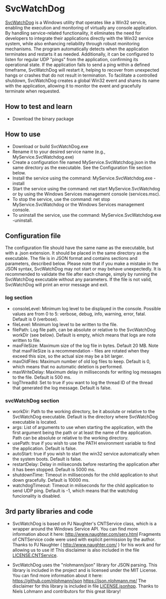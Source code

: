 ﻿# SvcWatchDog
[SvcWatchDog](https://github.com/matjazt/SvcWatchDog) is a Windows utility that operates like a Win32 service, enabling the execution and monitoring of virtually any console application. By handling service-related functionality, it eliminates the need for developers to integrate their applications directly with the Win32 service system, while also enhancing reliability through robust monitoring mechanisms.
The program automatically detects when the application terminates and restarts it as needed. Additionally, it can be configured to listen for regular UDP "pings" from the application, confirming its operational state. If the application fails to send a ping within a defined timeframe, SvcWatchDog will restart it, helping to recover from unexpected hangs or crashes that do not result in termination.
To facilitate a controlled shutdown, SvcWatchDog creates a global Win32 event and shares its name with the application, allowing it to monitor the event and gracefully terminate when requested.

## How to test and learn
- Download the binary package

## How to use

- Download or build SvcWatchDog.exe
- Rename it to your desired service name (e.g., MyService.SvcWatchdog.exe)
- Create a configuration file named MyService.SvcWatchdog.json in the same directory as the executable. See the Configuration file section below.
- Install the service using the command: MyService.SvcWatchdog.exe -install
- Start the service using the command: net start MyService.SvcWatchdog or by using the Windows Services management console (services.msc).
- To stop the service, use the command: net stop MyService.SvcWatchdog or the Windows Services management console.
- To uninstall the service, use the command: MyService.SvcWatchdog.exe -uninstall.


## Configuration file

The configuration file should have the same name as the executable, but with a .json extension. It should be placed in the same directory as the executable. The file is in JSON format and contains sections and parameters, described below.
Please note that if you make a mistake in the JSON syntax, SvcWatchDog may not start or may behave unexpectedly. It is recommended to validate the file after each change, simply by running the SvcWatchDog executable without any parameters. If the file is not valid, SvcWatchDog will print an error message and exit.

### log section

- consoleLevel: Minimum log level to be displayed in the console. Possible values are from 0 to 5: verbose, debug, info, warning, error, fatal. Default is 0 (verbose).
- fileLevel: Minimum log level to be written to the file.
- filePath: Log file path, can be absolute or relative to the SvcWatchDog workDir (see below). Default is empty, which means that logs are note written to file.
- maxFileSize: Maximum size of the log file in bytes. Default 20 MB. Note that maxFileSize is a recommendation - files are rotated when they exceed this size, so the actual size may be a bit larger.
- maxOldFiles: Maximum number of old log files to keep. Default is 0, which means that no automatic deletion is performed.
- maxWriteDelay: Maximum delay in milliseconds for writing log messages to the file. Default is 500 ms.
- logThreadId: Set to true if you want to log the thread ID of the thread that generated the log message. Default is false.

### svcWatchDog section

- workDir: Path to the working directory, be it absolute or relative to the SvcWatchDog executable. Default is the directory where SvcWatchDog executable is located.
- args: List of arguments to use when starting the application, with the first argument being the path or at least the name of the application. Path can be absolute or relative to the working directory. 
- usePath: true if you wish to use the PATH environment variable to find the application. Default is false.
- autoStart: true if you wish to start the win32 service automatically when the system boots. Default is false.
- restartDelay: Delay in miliseconds before restarting the application after it has been stopped. Default is 5000 ms.
- shutdownTime: Timeout in milliseconds for the child application to shut down gracefully. Default is 10000 ms.
- watchdogTimeout: Timeout in miliseconds for the child application to send UDP ping. Default is -1, which means that the watchdog funcionality is disabled.

## 3rd party libraries and code

- SvcWatchDog is based on PJ Naughter's CNTService class, which is a wrapper around the Windows Service API. You can find more information about it here:
http://www.naughter.com/serv.html
Fragments of CNTService code were used with explicit permission by the author. Thanks to PJ Naughter ( http://www.naughter.com/ ) for his work and for allowing us to use it!
This disclaimer is also included in the file [LICENSE.CNTService](LICENSE.CNTService).

- SvcWatchDog uses the "nlohmann/json" library for JSON parsing. This library is included in the project and is licensed under the MIT License. You can find more information about it here:
https://github.com/nlohmann/json
https://json.nlohmann.me/
The disclaimer for this library is included in file [LICENSE.jsonhpp](LICENSE.jsonhpp).
Thanks to Niels Lohmann and contributors for this great library!
